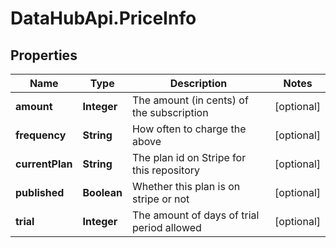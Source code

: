 # DataHubApi.PriceInfo

## Properties
Name | Type | Description | Notes
------------ | ------------- | ------------- | -------------
**amount** | **Integer** | The amount (in cents) of the subscription | [optional] 
**frequency** | **String** | How often to charge the above | [optional] 
**currentPlan** | **String** | The plan id on Stripe for this repository | [optional] 
**published** | **Boolean** | Whether this plan is on stripe or not | [optional] 
**trial** | **Integer** | The amount of days of trial period allowed | [optional] 


